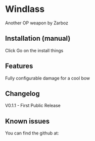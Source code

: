 ﻿# Windlass
Another OP weapon by Zarboz



## Installation (manual)

Click Go on the install things

## Features
Fully configurable damage for a cool bow

## Changelog
V0.1.1 - First Public Release

## Known issues
You can find the github at:
